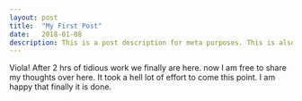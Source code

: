 ```yaml
---
layout: post
title:  "My First Post"
date:   2018-01-08
description: This is a post description for meta purposes. This is also the excerpt of the article that shows up on the index/home page. Change this in the post YAML.
---
```

Viola! After 2 hrs of tidious work we finally are here. now I am free to share my thoughts over here. It took a hell lot of effort to come this point. I am happy that finally it is done.
